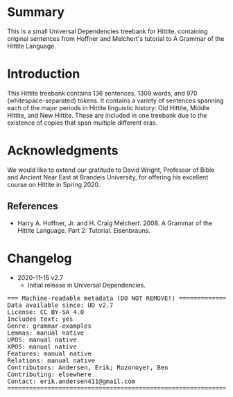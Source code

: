 # Summary

This is a small Universal Dependencies treebank for Hittite, containing original sentences from Hoffner and Melchert's tutorial to A Grammar of the Hittite Language.


# Introduction

This Hittite treebank contains 136 sentences, 1309 words, and 970 (whitespace-separated) tokens. It contains a variety of sentences spanning each of the major periods in Hittite linguistic history: Old Hittite, Middle Hittite, and New Hittite. These are included in one treebank due to the existence of copies that span multiple different eras.


# Acknowledgments

We would like to extend our gratitude to David Wright, Professor of Bible and Ancient Near East at
Brandeis University, for offering his excellent course on Hittite in Spring 2020.

## References

* Harry A. Hoffner, Jr. and H. Craig Melchert. 2008. A Grammar of the Hittite Language. Part 2: Tutorial. Eisenbrauns.


# Changelog

* 2020-11-15 v2.7
  * Initial release in Universal Dependencies.


<pre>
=== Machine-readable metadata (DO NOT REMOVE!) ================================
Data available since: UD v2.7
License: CC BY-SA 4.0
Includes text: yes
Genre: grammar-examples
Lemmas: manual native
UPOS: manual native
XPOS: manual native
Features: manual native
Relations: manual native
Contributors: Andersen, Erik; Rozonoyer, Ben
Contributing: elsewhere
Contact: erik.andersen411@gmail.com
===============================================================================
</pre>
